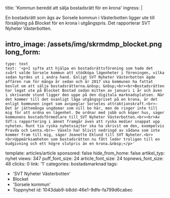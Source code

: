 title: 'Kommun beredd att sälja bostadsrätt för en krona'
ingress: |
  <p>En bostadsrätt som ägs av Sorsele kommun i Västerbotten ligger ute till försäljning på Blocket för en krona i utgångspris. Det rapporterar SVT Nyheter Västerbotten.
  </p>
  
intro_image: /assets/img/skrmdmp_blocket.png
long_form:
  -
    type: text
    text: '<p>I syfte att hjälpa en bostadsrättsförening som hade det svårt valde Sorsele kommun att stödköpa lägenheter i föreningen, vilka sedan hyrdes ut i andra hand. Enligt SVT Nyheter Västerbotten ägde affären rum för många år sedan och år 2017 ska kommunen ha fattat beslut om att sälja bostadsrätterna.&nbsp; &nbsp;<br><br>Bostadsrätten har legat ute på Blocket Bostad sedan mitten av januari i år och även i skrivande stund ligger den uppe på den digitala marknadsplatsen. När det kommer till det ovanligt låga utgångspriset på en krona, är det enligt kommunen inget som avspeglar Sorseles attraktionskraft.<br>– Det är jättemånga ungdomar som vill bo här, men de ringer inte till mig för att ordna en lägenhet. De ordnar med jobb och köper hus, säger kommunens bostadsförmedlare till SVT Nyheter Västerbotten.<br><br>Av SVT:s rapportering i ämnet framgår även att ryska medier snappat upp nyheten. Runt tio ryska nyhetssajter ska ha skrivit om den, exempelvis Pravda och Lenta.<br>– Växeln har blivit nedringd av sådana som inte kommer fram till mig, säger Jeanette Eklund till SVT Nyheter.<br><br>Uppmärksamheten som bostadsrätten nu fått leder troligen till en budgivning och ett högre slutpris än en krona.&nbsp;</p>'
template: articles/article
sponsored: false
hide_from_home: false
artikel_typ: nyhet
views: 347
puff_font_size: 24
article_font_size: 24
topnews_font_size: 48
clicks: 0
link: '1'
categories: bostadsmarknad
tags:
  - 'SVT Nyheter Västerbotten'
  - Blocket
  - 'Sorsele kommun'
  - Toppnyhet
id: 1043dab9-b8dd-46e1-9dfe-fa799d6cabec
